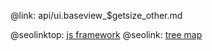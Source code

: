 @link: api/ui.baseview_$getsize_other.md

@seolinktop: [js framework](https://webix.com)
@seolink: [tree map](https://webix.com/widget/treemap/)